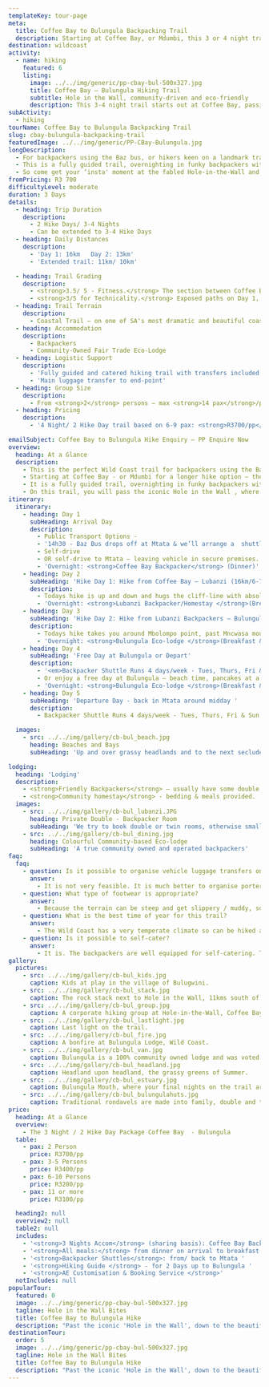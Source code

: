 ```yaml
---
templateKey: tour-page
meta:
  title: Coffee Bay to Bulungula Backpacking Trail
  description: Starting at Coffee Bay, or Mdumbi, this 3 or 4 night trail allows walkers to pack in some of the most scenic and iconic Wild Coast 'scapes' on a tight schedule and budget.
destination: wildcoast
activity:
  - name: hiking
    featured: 6
    listing:
      image: ../../img/generic/pp-cbay-bul-500x327.jpg
      title: Coffee Bay – Bulungula Hiking Trail
      subtitle: Hole in the Wall, community-driven and eco-friendly
      description: This 3-4 night trail starts out at Coffee Bay, passing the iconic ‘Hole in the Wall’ and the beautiful beach of Mpame, before finishing at Bulungula community eco-lodge. The trail is a mix of backpacker and community-owned accommodation options and is well suited to international backpackers.
subActivity:
  - hiking
tourName: Coffee Bay to Bulungula Backpacking Trail
slug: cbay-bulungula-backpacking-trail
featuredImage: ../../img/generic/PP-CBay-Bulungula.jpg
longDescription:
  - For backpackers using the Baz bus, or hikers keen on a landmark trail that can be packed into a long-weekend, this is the trail for you. Starting at Coffee Bay - or Mdumbi for a longer hike option – the trail allows walkers to pack in some of the most scenic and iconic Wild Coast 'scapes' on a tight schedule and budget.
  - This is a fully guided trail, overnighting in funky backpackers with hearty meals included. We will also arrange for the bulk of your luggage to be safely transferred to the hike finish, so you get to hike with just your daypack.... as all you really need is a change of clothes, a sarong and your toothbrush!
  - So come get your ‘insta' moment at the fabled Hole-in-the-Wall and end your experience at the fair trade eco-lodge, Bulungula – voted one of the world's Top 25 Ultimate Ethical Travel Experiences by Rough Guide.
fromPricing: R3 700
difficultyLevel: moderate
duration: 3 Days
details:
  - heading: Trip Duration
    description:
      - 2 Hike Days/ 3-4 Nights
      - Can be extended to 3-4 Hike Days
  - heading: Daily Distances
    description:
      - 'Day 1: 16km   Day 2: 13km'
      - 'Extended trail: 11km/ 10km'

  - heading: Trail Grading
    description:
      - <strong>3.5/ 5 - Fitness.</strong> The section between Coffee Bay and Hole in the Wall has some of the steepest hills on the Wild Coast. However, you need only hike with a small backpack.
      - <strong>3/5 for Technicality.</strong> Exposed paths on Day 1, but no dangerous sections
  - heading: Trail Terrain
    description:
      - Coastal Trail – on one of SA's most dramatic and beautiful coastlines. Sandy and rocky beaches, lagoons, jutting cliffs, rock formations in the sea, mangrove swamps, rock pools and interesting intertidal life, good birdlife and fishing.
  - heading: Accommodation
    description:
      - Backpackers
      - Community-Owned Fair Trade Eco-Lodge
  - heading: Logistic Support
    description:
      - 'Fully guided and catered hiking trail with transfers included to/from Mtata.'
      - 'Main luggage transfer to end-point'
  - heading: Group Size
    description:
      - From <strong>2</strong> persons – max <strong>14 pax</strong>/per guide.
  - heading: Pricing
    description:
      - '4 Night/ 2 Hike Day trail based on 6-9 pax: <strong>R3700/pp</strong>'

emailSubject: Coffee Bay to Bulungula Hike Enquiry – PP Enquire Now
overview:
  heading: At a Glance
  description:
    - This is the perfect Wild Coast trail for backpackers using the Baz bus, or hikers keen on a landmark trail that can be packed into a long-weekend 3-4 Nights / or 2 Hike days.
    - Starting at Coffee Bay - or Mdumbi for a longer hike option – the trail allows walkers to pack in some of the most scenic and iconic Wild Coast 'scapes' on a tight schedule and budget.
    - It is a fully guided trail, overnighting in funky backpackers with tasty, hearty meals all included. We will also arrange for the bulk of your luggage to be safely transferred to the hike finish, so you get to hike with just your daypack.
    - On this trail, you will pass the iconic Hole in the Wall , where the roar of ocean through this hollowed cliff gives rise to its Xhosa name 'esiKhaleni' - place of sound. You will end the hike at Bulungula – a 100% community owned backpackers lodge and voted one of the world's Top 25 Ultimate Ethical Travel Experiences by Rough Guide.
itinerary:
  itinerary:
    - heading: Day 1
      subHeading: Arrival Day
      description:
        - Public Transport Options -
        - '14h30 - Baz Bus drops off at Mtata & we’ll arrange a  shuttle down to Coffee Bay (1- 1.5hr transfer time)'
        - Self-drive
        - OR self-drive to Mtata – leaving vehicle in secure premises. Transfer down to Coffee Bay (approx 1.5hr).
        - 'Overnight: <strong>Coffee Bay Backpacker</strong> (Dinner)'
    - heading: Day 2
      subHeading: 'Hike Day 1: Hike from Coffee Bay – Lubanzi (16km/6-7hrs walk)'
      description:
        - Todays hike is up and down and hugs the cliff-line with absolutely breathtaking views. Baby hole, black rocks and probably the most well-known feature on the entire Wild Coast, Hole-in-the-Wall, stand in wait. Tonights accommodation is either in a local backpacker or nearby homestay.
        - 'Overnight: <strong>Lubanzi Backpacker/Homestay </strong>(Breakfast & packed lunch from C’Bay. Dinner at Lubanzi)'
    - heading: Day 3
      subHeading: 'Hike Day 2: Hike from Lubanzi Backpackers – Bulungula Lodge (12km/4hrs walk).'
      description:
        - Todays hike takes you around Mbolompo point, past Mncwasa mouth and on to the picturesque Mpame bay. Up and over a headland and then a long beach awaits for the final stretch in to Bulungula lodge.
        - 'Overnight: <strong>Bulungula Eco-lodge </strong>(Breakfast & packed lunch from Lubanzi. Dinner at Bulungula)'
    - heading: Day 4
      subHeading: 'Free Day at Bulungula or Depart'
      description:
        - '<em>Backpacker Shuttle Runs 4 days/week - Tues, Thurs, Fri & Sun leaves 9.30 - gets to Mtata 1pm, airport 1.30pm.</em>'
        - Or enjoy a free day at Bulungula – beach time, pancakes at a local restaurant or visiting one of the many Bulungula Incubator Projects.
        - 'Overnight: <strong>Bulungula Eco-lodge </strong>(Breakfast &Dinner at Bulungula)'
    - heading: Day 5
      subHeading: 'Departure Day - back in Mtata around midday '
      description:
        - Backpacker Shuttle Runs 4 days/week - Tues, Thurs, Fri & Sun leaves 9.30 - gets to Mtata 1pm, airport 1.30pm.

  images:
    - src: ../../img/gallery/cb-bul_beach.jpg
      heading: Beaches and Bays
      subHeading: 'Up and over grassy headlands and to the next secluded bay. '

lodging:
  heading: 'Lodging'
  description:
    - <strong>Friendly Backpackers</strong> – usually have some double rooms otherwise small dorms for your group to share.
    - <strong>Community homestay</strong> - bedding & meals provided.
  images:
    - src: ../../img/gallery/cb-bul_lubanzi.JPG
      heading: Private Double - Backpacker Room
      subHeading: 'We try to book double or twin rooms, otherwise small private dorms for groups'
    - src: ../../img/gallery/cb-bul_dining.jpg
      heading: Colourful Community-based Eco-lodge
      subHeading: 'A true community owned and operated backpackers'
faq:
  faq:
    - question: Is it possible to organise vehicle luggage transfers on this hike?
      answer:
        - It is not very feasible. It is much better to organise porters on this hike. Budget around R300/porter/per day. However, with the backpacker shuttles between both Coffee Bay and Bulungula, it is possible to send your main travel bag (your extra gear you do not need to be hiking with) to your end-point on arrival - at your own risk.
    - question: What type of footwear is appropriate?
      answer:
        - Because the terrain can be steep and get slippery / muddy, some groups have said that a sturdier hiking boot with ankle support comes highly recommended. I personally still prefer a hiking type shoe or trail sneaker, with a solid sole and grip.
    - question: What is the best time of year for this trail?
      answer:
        - The Wild Coast has a very temperate climate so can be hiked all year round, but from about March through to November tend to be better months i.t.o less rainfall. Winter months offer a wonderful and stable climate for hiking and the annual sardine run brings with it game fish, schools of dolphins and pelagic birds.
    - question: Is it possible to self-cater?
      answer:
        - It is. The backpackers are well equipped for self-catering. The homestays, however, prefer to give meals as they do not provide facilities for self-catering.
gallery:
  pictures:
    - src: ../../img/gallery/cb-bul_kids.jpg
      caption: Kids at play in the village of Bulugwini.
    - src: ../../img/gallery/cb-bul_stack.jpg
      caption: The rock stack next to Hole in the Wall, 11kms south of Coffee Bay.
    - src: ../../img/gallery/cb-bul_group.jpg
      caption: A corporate hiking group at Hole-in-the-Wall, Coffee Bay.
    - src: ../../img/gallery/cb-bul_lastlight.jpg
      caption: Last light on the trail.
    - src: ../../img/gallery/cb-bul_fire.jpg
      caption: A bonfire at Bulungula Lodge, Wild Coast.
    - src: ../../img/gallery/cb-bul_van.jpg
      caption: Bulungula is a 100% community owned lodge and was voted as one of the world's Top 25 Ultimate Ethical Travel Experiences by Rough Guide.
    - src: ../../img/gallery/cb-bul_headland.jpg
      caption: Headland upon headland, the grassy greens of Summer.
    - src: ../../img/gallery/cb-bul_estuary.jpg
      caption: Bulungula Mouth, where your final nights on the trail are spent. Here, life takes on a slower pace.
    - src: ../../img/gallery/cb-bul_bulungulahuts.jpg
      caption: Traditional rondavels are made into family, double and twin rooms at Bulungulu Eco Lodge – the final night of the Coffee Bay to Bulungula trail.
price:
  heading: At a Glance
  overview:
    - The 3 Night / 2 Hike Day Package Coffee Bay  - Bulungula
  table:
    - pax: 2 Person
      price: R3700/pp
    - pax: 3-5 Persons
      price: R3400/pp
    - pax: 6-10 Persons
      price: R3200/pp
    - pax: 11 or more
      price: R3100/pp

  heading2: null
  overview2: null
  table2: null
  includes:
    - '<strong>3 Nights Accom</strong> (sharing basis): Coffee Bay Backpacker, Lubanz Backpacker/VBA, Bulungula Lodge'
    - '<strong>All meals:</strong> from dinner on arrival to breakfast on departure: 3 dinners, 3 breakfast, 2 packed lunches'
    - '<strong>Backpacker Shuttles</strong>: from/ back to Mtata '
    - '<strong>Hiking Guide </strong> - for 2 Days up to Bulungula '
    - '<strong>AE Customisation & Booking Service </strong>'
  notIncludes: null
popularTour:
  featured: 0
  image: ../../img/generic/pp-cbay-bul-500x327.jpg
  tagline: Hole in the Wall Bites
  title: Coffee Bay to Bulungula Hike
  description: "Past the iconic 'Hole in the Wall', down to the beautiful Bulungula estuary, overnighting in friendly backpackers and village-homestays along the way. Guided, with porter-support as an option, you need not worry about catering or bedding on this slackpacker trail."
destinationTour:
  order: 5
  image: ../../img/generic/pp-cbay-bul-500x327.jpg
  tagline: Hole in the Wall Bites
  title: Coffee Bay to Bulungula Hike
  description: "Past the iconic 'Hole in the Wall', down to the beautiful Bulungula estuary, overnighting in friendly backpackers and village-homestays along the way. Guided, with porter-support as an option, you need not worry about catering or bedding on this slackpacker trail."
---
```

